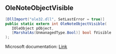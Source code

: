 ## OleNoteObjectVisible

```csharp
[DllImport("ole32.dll", SetLastError = true)]
public static extern int OleNoteObjectVisible(
   IOleObject pObject,
   [MarshalAs(UnmanagedType.Bool)] bool fVisible
);
```

Microsoft documentation: [Link](https://docs.microsoft.com/en-us/windows/win32/api/ole2/nf-ole2-olenoteobjectvisible)
